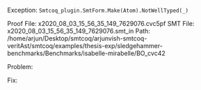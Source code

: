 Exception: `Smtcoq_plugin.SmtForm.Make(Atom).NotWellTyped(_)`

Proof File: x2020_08_03_15_56_35_149_7629076.cvc5pf
SMT File: x2020_08_03_15_56_35_149_7629076.smt_in
Path: /home/arjun/Desktop/smtcoq/arjunvish-smtcoq-veritAst/smtcoq/examples/thesis-exp/sledgehammer-benchmarks/Benchmarks/isabelle-mirabelle/BO_cvc42

Problem:

Fix:
